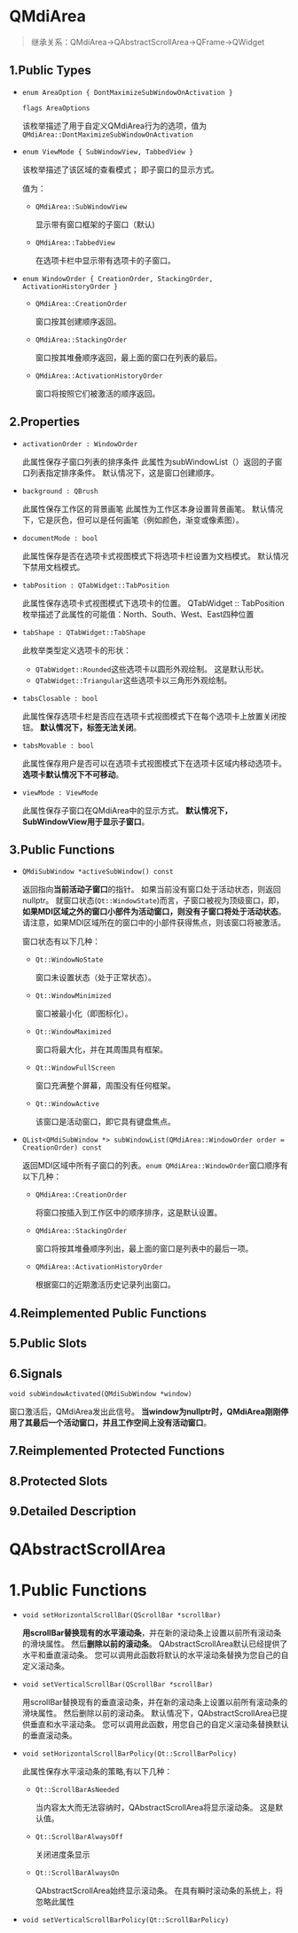 # QMdiArea

> 继承关系：QMdiArea->QAbstractScrollArea->QFrame->QWidget

## 1.Public Types

- `enum AreaOption { DontMaximizeSubWindowOnActivation }`

  `flags AreaOptions`

  该枚举描述了用于自定义QMdiArea行为的选项，值为`QMdiArea::DontMaximizeSubWindowOnActivation`

- `enum ViewMode { SubWindowView, TabbedView }`

  该枚举描述了该区域的查看模式； 即子窗口的显示方式。

  值为：

  - `QMdiArea::SubWindowView`

    显示带有窗口框架的子窗口（默认)

  - `QMdiArea::TabbedView`

    在选项卡栏中显示带有选项卡的子窗口。

- `enum WindowOrder { CreationOrder, StackingOrder, ActivationHistoryOrder }`

  - `QMdiArea::CreationOrder`

    窗口按其创建顺序返回。

  - `QMdiArea::StackingOrder`

    窗口按其堆叠顺序返回，最上面的窗口在列表的最后。

  - `QMdiArea::ActivationHistoryOrder`

    窗口将按照它们被激活的顺序返回。

## 2.Properties

- `activationOrder : WindowOrder`

  此属性保存子窗口列表的排序条件
  此属性为subWindowList（）返回的子窗口列表指定排序条件。 默认情况下，这是窗口创建顺序。

- `background : QBrush`

  此属性保存工作区的背景画笔
  此属性为工作区本身设置背景画笔。 默认情况下，它是灰色，但可以是任何画笔（例如颜色，渐变或像素图）。

- `documentMode : bool`

  此属性保存是否在选项卡式视图模式下将选项卡栏设置为文档模式。
  默认情况下禁用文档模式。

- `tabPosition : QTabWidget::TabPosition`

  此属性保存选项卡式视图模式下选项卡的位置。
  QTabWidget :: TabPosition枚举描述了此属性的可能值：North、South、West、East四种位置

- `tabShape : QTabWidget::TabShape`

  此枚举类型定义选项卡的形状：

  - `QTabWidget::Rounded`这些选项卡以圆形外观绘制。 这是默认形状。
  - `QTabWidget::Triangular`这些选项卡以三角形外观绘制。

- `tabsClosable : bool`

  此属性保存选项卡栏是否应在选项卡式视图模式下在每个选项卡上放置关闭按钮。
  **默认情况下，标签无法关闭**。

- `tabsMovable : bool`

  此属性保存用户是否可以在选项卡式视图模式下在选项卡区域内移动选项卡。
  **选项卡默认情况下不可移动**。

- `viewMode : ViewMode`

  此属性保存子窗口在QMdiArea中的显示方式。
  **默认情况下，SubWindowView用于显示子窗口**。

## 3.Public Functions

- `QMdiSubWindow *activeSubWindow() const`

  返回指向**当前活动子窗口**的指针。 如果当前没有窗口处于活动状态，则返回nullptr。
  就窗口状态(`Qt::WindowState`)而言，子窗口被视为顶级窗口，即，**如果MDI区域之外的窗口小部件为活动窗口，则没有子窗口将处于活动状态**。 请注意，如果MDI区域所在的窗口中的小部件获得焦点，则该窗口将被激活。

  窗口状态有以下几种：

  - `Qt::WindowNoState`

    窗口未设置状态（处于正常状态）。

  - `Qt::WindowMinimized`

    窗口被最小化（即图标化）。

  - `Qt::WindowMaximized`

    窗口将最大化，并在其周围具有框架。

  - `Qt::WindowFullScreen`

    窗口充满整个屏幕，周围没有任何框架。

  - `Qt::WindowActive`

    该窗口是活动窗口，即它具有键盘焦点。

- `QList<QMdiSubWindow *> subWindowList(QMdiArea::WindowOrder order = CreationOrder) const`

  返回MDI区域中所有子窗口的列表。`enum QMdiArea::WindowOrder`窗口顺序有以下几种：

  - `QMdiArea::CreationOrder`

    将窗口按插入到工作区中的顺序排序，这是默认设置。

  - `QMdiArea::StackingOrder`

    窗口将按其堆叠顺序列出，最上面的窗口是列表中的最后一项。

  - `QMdiArea::ActivationHistoryOrder`

    根据窗口的近期激活历史记录列出窗口。

## 4.Reimplemented Public Functions

## 5.Public Slots

## 6.Signals

`void subWindowActivated(QMdiSubWindow *window)`

窗口激活后，QMdiArea发出此信号。 **当window为nullptr时，QMdiArea刚刚停用了其最后一个活动窗口，并且工作空间上没有活动窗口**。

## 7.Reimplemented Protected Functions

## 8.Protected Slots

## 9.Detailed Description

# QAbstractScrollArea

# 1.Public Functions

- `void setHorizontalScrollBar(QScrollBar *scrollBar)`

  **用scrollBar替换现有的水平滚动条**，并在新的滚动条上设置以前所有滚动条的滑块属性。 然后**删除以前的滚动条**。
  QAbstractScrollArea默认已经提供了水平和垂直滚动条。 您可以调用此函数将默认的水平滚动条替换为您自己的自定义滚动条。

- `void setVerticalScrollBar(QScrollBar *scrollBar)`

  用scrollBar替换现有的垂直滚动条，并在新的滚动条上设置以前所有滚动条的滑块属性。 然后删除以前的滚动条。
  默认情况下，QAbstractScrollArea已提供垂直和水平滚动条。 您可以调用此函数，用您自己的自定义滚动条替换默认的垂直滚动条。

- `void setHorizontalScrollBarPolicy(Qt::ScrollBarPolicy)`

  此属性保存水平滚动条的策略,有以下几种：

  - `Qt::ScrollBarAsNeeded`

    当内容太大而无法容纳时，QAbstractScrollArea将显示滚动条。 这是默认值。

  - `Qt::ScrollBarAlwaysOff`

    关闭进度条显示

  - `Qt::ScrollBarAlwaysOn`

    QAbstractScrollArea始终显示滚动条。 在具有瞬时滚动条的系统上，将忽略此属性

- `void setVerticalScrollBarPolicy(Qt::ScrollBarPolicy)`